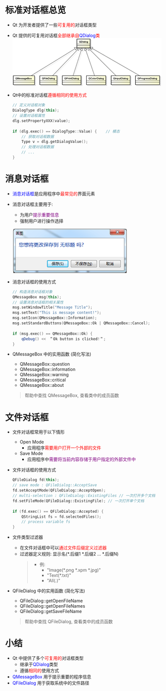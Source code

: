 # 标准对话框总览
- Qt 为开发者提供了一些<font color=red>可复用的</font>对话框类型
- Qt 提供的可复用对话框<font color=red>全部继承自<font color=blue>QDialog</font>类</font>
    ![](_v_images_019/1.png)
- Qt中的标准对话框<font color=red>遵循相同的使用方式</font>

    ```cpp
    // 定义对话框对象
    DialogType dlg(this);
    // 设置对话框属性
    dlg.setPropertyXXX(value);

    if (dlg.exec() == DialogType::Value) {    // 模态
        // 获取对话框数据
        Type v = dlg.getDialogValue();
        // 处理对话框数据
        // ...
    }
    ```

# 消息对话框
- <font color=blue>消息对话框</font>是应用程序中<font color=red>最常见的</font>界面元素
- 消息对话框主要用于:
    - 为用户<font color=purple>提示重要信息</font>
    - 强制用户进行操作选择

    ![](_v_images_019/2.png)

- 消息对话框的使用方式

    ```cpp
    // 构造消息对话框对象
    QMessageBox msg(this);
    // 设置消息对话框的相关属性
    msg.setWindowTitle("Message Title");
    msg.setText("This is message content!");
    msg.setIcon(QMessageBox::Information);
    msg.setStandardButtons(QMessageBox::Ok | QMessageBox::Cancel);

    if (msg.exec() == QMessageBox::Ok) {
        qDebug() <<　＂Ok button is clicked!＂;
    }
    ```

- QMessageBox 中的实用函数 (简化写法)
    - QMessageBox::question
    - QMessageBox::information
    - QMessageBox::warning
    - QMessageBox::critical
    - QMessageBox::about
    > 帮助中查找 QMessageBox, 查看类中的成员函数
# 文件对话框
- 文件对话框常用于以下情形
    - Open Mode
        - 应用程序<font color=red>需要用户打开一个外部的文件</font>
    - Save Mode
        - 应用程序中<font color=purple>需要将当前内容存储于用户指定的外部文件中</font>

- 文件对话框的使用方式

    ```cpp
    QFileDialog fd(this);
    // save mode : QFileDialog::AcceptSave
    fd.setAcceptMode(QFileDialog::AcceptOpen);
    // multi-selection : QFileDialog::ExistingFiles // 一次打开多个文档
    fd.setFileMode(QFileDialog::ExistingFile); // 一次打开单个文档

    if (fd.exec() == QFileDialog::Accepted) {
        QStringList fs = fd.selectedFiles();
        // process variable fs
    }
    ```
- 文件类型过滤器
    - 在文件对话框中可以<font color=red>通过文件后缀定义过滤器</font>
    - 过滤器定义规则:
        显示名(*.后缀1 *.后缀2 ... *.后缀N)
        > - 例:
        >     - "Image(*.png *.xpm *.jpg)"
        >     - "Text(*.txt)"
        >     - "All(*.*)"

- QFileDialog 中的实用函数 (简化写法)
    - QFileDialog::getOpenFileName
    - QFileDialog::getOpenFileNames
    - QFileDialog::getSaveFileName
    > 帮助中查找 QFileDialog, 查看类中的成员函数
# 小结
- Qt 中提供了多个<font color=red>可复用的</font>对话框类型
    - 继承于<font color=blue>QDialog</font>类型
    - 遵循<font color=red>相同的</font>使用方式
- <font color=blue>QMessageBox</font> 用于提示重要的程序信息
- <font color=blue>QFileDialog</font> 用于获取系统中的文件路径